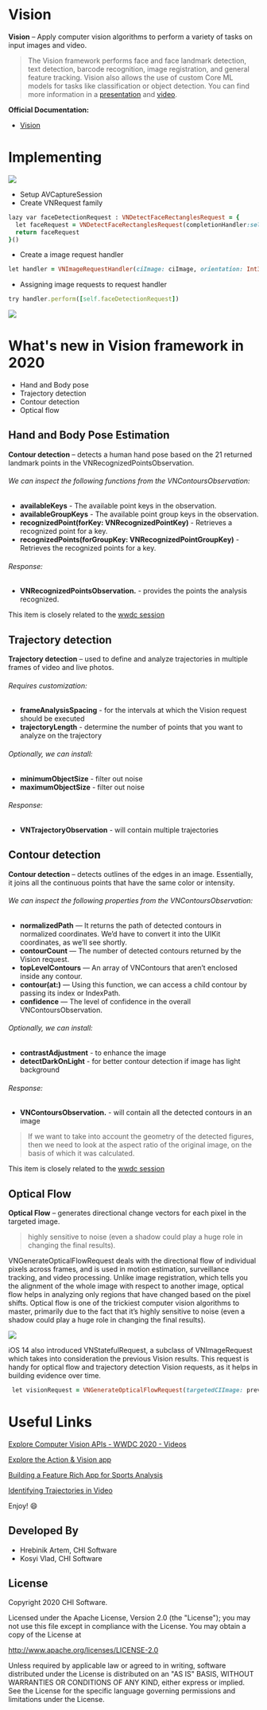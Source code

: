 # Vision
**Vision** – Apply computer vision algorithms to perform a variety of tasks on input images and video.

>The Vision framework performs face and face landmark detection, text detection, barcode recognition, image registration, and general feature tracking. Vision also allows the use of custom Core ML models for tasks like classification or object detection.
You can find more information in a [presentation](https://drive.google.com/file/d/16UVDL_3cEp-YZZnp7IfR_JIQC_QqKS_B/view?usp=sharing) and [video](https://web.microsoftstream.com/video/55c6f7c3-afa7-48f7-9a49-1beae742f559).

**Official Documentation:**
* [Vision](https://developer.apple.com/documentation/vision)

# Implementing
![](https://user-images.githubusercontent.com/77230603/104135091-72229180-5396-11eb-858b-92e781bc7577.png)

* Setup AVCaptureSession
* Create VNRequest family
```Ruby
lazy var faceDetectionRequest : VNDetectFaceRectanglesRequest = {
  let faceRequest = VNDetectFaceRectanglesRequest(completionHandler:self.handleFaceDetection)
  return faceRequest
}()
```

* Create a image request handler
```Ruby
let handler = VNImageRequestHandler(ciImage: ciImage, orientation: Int32(uiImage.imageOrientation.rawValue))
```

* Assigning image requests to request handler
```Ruby
try handler.perform([self.faceDetectionRequest])
```

![](https://user-images.githubusercontent.com/77230603/104135095-764eaf00-5396-11eb-8b25-0601346bf7b0.png)

# What's new in Vision framework in 2020
* Hand and Body pose
* Trajectory detection
* Contour detection
* Optical flow

## Hand and Body Pose Estimation
**Contour detection** – detects a human hand pose based on the 21 returned landmark points in the VNRecognizedPointsObservation.

###### We can inspect the following functions from the VNContoursObservation:
* **availableKeys** - The available point keys in the observation.
* **availableGroupKeys** - The available point group keys in the observation.
* **recognizedPoint(forKey: VNRecognizedPointKey)**  - Retrieves a recognized point for a key.
* **recognizedPoints(forGroupKey: VNRecognizedPointGroupKey)** - Retrieves the recognized points for a key.

###### Response:
* **VNRecognizedPointsObservation.** - provides the points the analysis recognized.

This item is closely related to the [wwdc session](https://developer.apple.com/videos/play/wwdc2020/10653/)


## Trajectory detection
**Trajectory detection** – used to define and analyze trajectories in multiple frames of video and live photos.

###### Requires customization:
* **frameAnalysisSpacing** - for the intervals at which the Vision request should be executed
* **trajectoryLength** - determine the number of points that you want to analyze on the trajectory

###### Optionally, we can install:
* **minimumObjectSize** - filter out noise
* **maximumObjectSize** - filter out noise

###### Response:
* **VNTrajectoryObservation** - will contain multiple trajectories


## Contour detection
**Contour detection** – detects outlines of the edges in an image. Essentially, it joins all the continuous points that have the same color or intensity.

###### We can inspect the following properties from the VNContoursObservation:

* **normalizedPath** — It returns the path of detected contours in normalized coordinates. We’d have to convert it into the UIKit coordinates, as we’ll see shortly.
* **contourCount** — The number of detected contours returned by the Vision request.
* **topLevelContours** — An array of VNContours that aren’t enclosed inside any contour.
* **contour(at:)** — Using this function, we can access a child contour by passing its index or IndexPath.
* **confidence** — The level of confidence in the overall VNContoursObservation.

###### Optionally, we can install:
* **contrastAdjustment** - to enhance the image 
* **detectDarkOnLight** - for better contour detection if image has light background

###### Response:
* **VNContoursObservation.** - will contain all the detected contours in an image

> If we want to take into account the geometry of the detected figures, then we need to look at the aspect ratio of the original image, on the basis of which it was calculated.

This item is closely related to the [wwdc session](https://developer.apple.com/videos/play/wwdc2020/10673)



## Optical Flow
**Optical Flow** – generates directional change vectors for each pixel in the targeted image.
> highly sensitive to noise (even a shadow could play a huge role in changing the final results).

VNGenerateOpticalFlowRequest deals with the directional flow of individual pixels across frames, and is used in motion estimation, surveillance tracking, and video processing.
Unlike image registration, which tells you the alignment of the whole image with respect to another image, optical flow helps in analyzing only regions that have changed based on the pixel shifts.
Optical flow is one of the trickiest computer vision algorithms to master, primarily due to the fact that it’s highly sensitive to noise (even a shadow could play a huge role in changing the final results).

![](https://user-images.githubusercontent.com/77230603/104135096-777fdc00-5396-11eb-937a-28bae6d3698b.png)

iOS 14 also introduced VNStatefulRequest, a subclass of VNImageRequest which takes into consideration the previous Vision results. This request is handy for optical flow and trajectory detection Vision requests, as it helps in building evidence over time.

```Ruby
 let visionRequest = VNGenerateOpticalFlowRequest(targetedCIImage: previousImage, options: [:])
 ```

# Useful Links
[Explore Computer Vision APIs - WWDC 2020 - Videos](https://developer.apple.com/videos/play/wwdc2020/10673/)

[Explore the Action & Vision app](https://developer.apple.com/videos/play/wwdc2020/10099/)

[Building a Feature Rich App for Sports Analysis](https://developer.apple.com/documentation/vision/building_a_feature-rich_app_for_sports_analysis)

[Identifying Trajectories in Video](https://developer.apple.com/documentation/vision/identifying_trajectories_in_video)

Enjoy! :smile: 

Developed By
------------

* Hrebinik Artem, CHI Software
* Kosyi Vlad, CHI Software

License
--------
Copyright 2020 CHI Software.

Licensed under the Apache License, Version 2.0 (the "License");
you may not use this file except in compliance with the License.
You may obtain a copy of the License at

http://www.apache.org/licenses/LICENSE-2.0

Unless required by applicable law or agreed to in writing, software
distributed under the License is distributed on an "AS IS" BASIS,
WITHOUT WARRANTIES OR CONDITIONS OF ANY KIND, either express or implied.
See the License for the specific language governing permissions and
limitations under the License.
